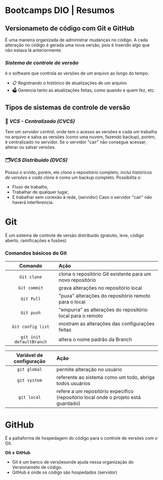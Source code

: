 
# **Bootcamps DIO** | Resumos
## Versionameto de código com Git e GitHub

É uma maneira organizada de administrar mudanças no código. A cada alteração no código é gerada uma nova versão, pois é inserido algo que não estava lá anteriormente.

### *Sistema de controle de versão*
é o software que controla as versões de um arquivo ao longo do tempo.

- 📋 Registrando o histórico de atualizações de um arquivo
- 🗳️ Gerencia tanto as atualizações feitas, como quando e quem fez, etc.
## Tipos de sistemas de controle de versão
### 🎯 *VCS - Centralizado (CVCS)* 
Tem um *servidor central*, onde tem o acesso as versões e cada um trabalha no arquivo e salva as versões (como uma nuvem, fazendo backup), porém, é centralizado no servidor. Se o servidor "cair" não consegue acessar, alterar ou salvar versões.
### 🗂️*VCS Distribuido (DVCS)*
Possui o srvido, porém, ele *clona* o repositório completo, *inclui históricos de versões e cada clone* é como um backup completo.
Possibilita o:
* Fluxo de trabalho, 
* Trabalhar de qualquer lugar,
* E trabalhar sem conexão à rede, (servidor)
Caso o servidor "cair" não haverá interferencia.

# Git
É um sistema de controle de versão distribuido (gratuito, leve, código aberto, ramificações e fusões)
### Comandos básicos do Git
| Comando | Ação |
| :---:| :--- |
| `Git clone` | clona o repositório Git existente para um novo repositório |
| `Git commit`| grava alterações no repositório local
| `Git Pull`| "puxa" alterações do repositório remoto para o local |
| `Git push`| "empurra" as alterações do repositório local para o remoto |
| `Git config list`| mostram as alterações das configurações feitas |
| `git init defaultBranch`| altera o nome padrão da Branch |

| Variável de configuração | Ação |
| :---:|:---|
| `git global` | permite alteração no usuário |
| `git system` | referente ao sistema como um todo, abriga todos usuários |
| `git local` | refere a um repositório expecífico (repositório local onde o projeto está guardado)

# GitHub
É a paltaforma de hospedagem do código para o controle de versões com o Git.

**Git  ≠  GitHub**
- Git é um banco de versõesonde ajuda nessa organização do Versionameto de código.
- GitHub é onde os código são hospedados (servidor)

